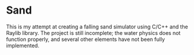# Sand
This is my attempt at creating a falling sand simulator using C/C++ and the Raylib library. 
The project is still incomplete; the water physics does not function properly, and several other elements have not been fully implemented.
